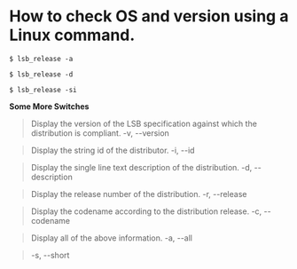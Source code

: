 # How to check OS and version using a Linux command.

```{r, engine='bash', count_lines}
$ lsb_release -a

$ lsb_release -d

$ lsb_release -si
```

**Some More Switches**
> Display the version of the LSB specification against which the distribution is compliant.
> -v, --version

> Display the string id of the distributor.
> -i, --id

> Display the single line text description of the distribution.
> -d, --description

> Display the release number of the distribution.
> -r, --release

> Display the codename according to the distribution release.
> -c, --codename

> Display all of the above information.
> -a, --all


> -s, --short
